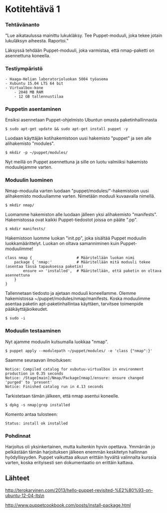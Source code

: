 # Kotitehtävä 1
### Tehtävänanto

"Lue aikataulussa mainittu lukukläksy. Tee Puppet-moduuli, joka tekee jotain lukuläksyn aiheesta. Raportoi."

Läksyssä tehdään Puppet-moduuli, joka varmistaa, että nmap-paketti on asennettuna koneella.


### Testiympäristö

	- Haaga-Helian laboratorioluokan 5004 työasema
	- Xubuntu 15.04 LTS 64 bit
	- Virtualbox-kone
		- 2048 MB RAM
		- 12 GB tallennustilaa

### Puppetin asentaminen

Ensiksi asennetaan Puppet-ohjelmisto Ubuntun omasta paketinhallinnasta

	$ sudo apt-get update && sudo apt-get install puppet -y

Luodaan käyttäjän kotihakemistoon uusi hakemisto "puppet" ja sen alle alihakemisto "modules".

	$ mkdir -p ~/puppet/modules/

Nyt meillä on Puppet asennettuna ja sille on luotu valmiiksi hakemisto moduulejamme varten.


### Moduulin luominen

Nmap-moduulia varten luodaan "puppet/modules/"-hakemistoon uusi alihakemisto moduuliamme varten. Nimetään moduuli kuvaavalla nimellä.

	$ mkdir nmap/

Luomamme hakemiston alle luodaan jälleen yksi alihakemisto "manifests". Hakemistossa ovat kaikki Puppet-tiedostot joissa on pääte ".pp".

	$ mkdir manifests/

Hakemistoon luomme luokan "init.pp", joka sisältää Puppet moduulin luokkamäärittelyt. Luokan on oltava samanniminen kuin Puppet-moduulimme!

	
	
	class nmap {					# Määritellään luokan nimi
		package { 'nmap:'			# Määritellään mitä moduuli tekee (asentaa tässä tapauksessa paketin)
			ensure => 'installed',	# Määritellään, että paketin on oltava asennettuna
		}
	}

Tallennetaan tiedosto ja ajetaan moduuli koneellamme. Olemme hakemistossa ~/puppet/modules/nmap/manifests. Koska moduulimme asentaa paketin apt-paketinhallintaa käyttäen, tarvitsee toimenpide pääkäyttäjäoikeudet.

	$ sudo -i


### Moduulin testaaminen

Nyt ajamme moduulin kutsumalla luokkaa "nmap".

	$ puppet apply --modulepath ~/puppet/modules/ -e 'class {"nmap":}'

Saamme seuraavan ilmoituksen:

	Notice: Compiled catalog for xubutuu-virtualbox in environment production in 0.35 seconds
	Notice: /Stage[main]/Nmap/Package[nmap]/ensure: ensure changed 'purged' to 'present'
	Notice: Finished catalog run in 4.13 seconds

Tarkistetaan tämän jälkeen, että nmap asentui koneelle.

	$ dpkg -s nmap|grep installed

Komento antaa tulosteen:

	Status: install ok installed


### Pohdinnat

Harjoitus oli yksinkertainen, mutta kuitenkin hyvin opettava. Ymmärrän jo pelkästään tämän harjoituksen jälkeen enemmän keskitetyn hallinnan hyödyllisyyden. Puppet vaikuttaa alkuun erittäin hyvältä valinnalta kurssia varten, koska erityisesti sen dokumentaatio on erittäin kattava.


## Lähteet

http://terokarvinen.com/2013/hello-puppet-revisited-%E2%80%93-on-ubuntu-12-04-lts\n

http://www.puppetcookbook.com/posts/install-package.html
